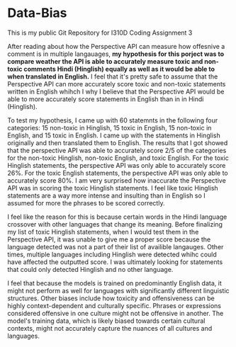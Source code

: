 # Data-Bias
This is my public Git Repository for I310D Coding Assignment 3

After reading about how the Perspective API can measure how offesnive a comment is in multiple langauages, **my hypothesis for this porject was to compare weather the API is able to accurately measure toxic and non-toxic comments Hindi (Hinglish) equally as well as it would be able to when translated in English.** I feel that it's pretty safe to assume that the Perspective API can more accurately score toxic and non-toxic statements written in English whihch I why I believe that the Perspective API would be able to more accurately score statements in English than in in Hindi (Hinglish).

To test my hypothesis, I came up with 60 statemnts in the following four categories: 15 non-toxic in Hinglish, 15 toxic in English, 15 non-toxic in English, and 15 toxic in English. I came up with the statements in Hinglish originally and then translated them to English. The results that I got showed that the perspective API was able to accurately score 2/5 of the categories for the non-toxic Hinglish, non-toxic English, and toxic English. For the toxic Hinglish statements, the perspective API was only able to accurately score 26%. For the toxic English statements, the perspective API was only able to accurately score 80%. I am very surprised how inaccurate the Perspective API was in scoring the toxic Hinglish statements. I feel like toxic Hinglish statements are a way more intense and insulting than in English so I assumed for more the phrases to be scored correctly.

I feel like the reason for this is because certain words in the Hindi language crossover with other languages that change its meaning. Before finalizing my list of toxic Hinglish statements, when I would test them in the Perspective API, it was unable to give me a proper score because the language detected was not a part of their list of availible langauges. Other times, multiple languages including Hinglish were detected whihc could have affected the outputted score. I was ultimately looking for statements that could only detected Hinglish and no other language.

I feel that because the models is trained on predominantly English data, it might not perform as well for languages with significantly different linguistic structures. Other biases include how toxicity and offensiveness can be highly context-dependent and culturally specific. Phrases or expressions considered offensive in one culture might not be offensive in another. The model's training data, which is likely biased towards certain cultural contexts, might not accurately capture the nuances of all cultures and languages.
